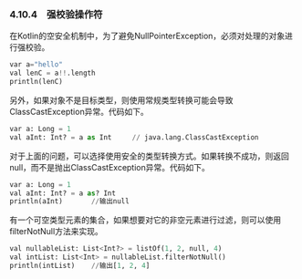 ### 4.10.4　强校验操作符

在Kotlin的空安全机制中，为了避免NullPointerException，必须对处理的对象进行强校验。

```python
var a="hello"
val lenC = a!!.length
println(lenC)
```

另外，如果对象不是目标类型，则使用常规类型转换可能会导致 ClassCastException异常。代码如下。

```python
var a: Long = 1
val aInt: Int? = a as Int     // java.lang.ClassCastException
```

对于上面的问题，可以选择使用安全的类型转换方式。如果转换不成功，则返回null，而不是抛出ClassCastException异常。代码如下。

```python
var a: Long = 1
val aInt: Int? = a as? Int
println(aInt)       //输出null
```

有一个可空类型元素的集合，如果想要对它的非空元素进行过滤，则可以使用filterNotNull方法来实现。

```python
val nullableList: List<Int?> = listOf(1, 2, null, 4)
val intList: List<Int> = nullableList.filterNotNull()
println(intList)    //输出[1, 2, 4]
```


